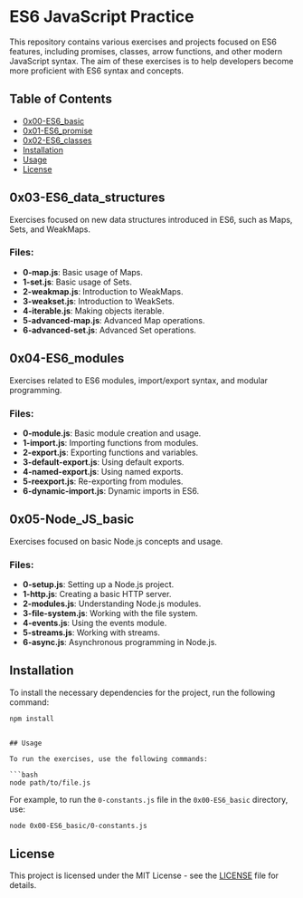# ES6 JavaScript Practice

This repository contains various exercises and projects focused on ES6 features, including promises, classes, arrow functions, and other modern JavaScript syntax. The aim of these exercises is to help developers become more proficient with ES6 syntax and concepts.

## Table of Contents

- [0x00-ES6_basic](#0x00-es6_basic)
- [0x01-ES6_promise](#0x01-es6_promise)
- [0x02-ES6_classes](#0x02-es6_classes)
- [Installation](#installation)
- [Usage](#usage)
- [License](#license)

## 0x03-ES6_data_structures

Exercises focused on new data structures introduced in ES6, such as Maps, Sets, and WeakMaps.

### Files:
- **0-map.js**: Basic usage of Maps.
- **1-set.js**: Basic usage of Sets.
- **2-weakmap.js**: Introduction to WeakMaps.
- **3-weakset.js**: Introduction to WeakSets.
- **4-iterable.js**: Making objects iterable.
- **5-advanced-map.js**: Advanced Map operations.
- **6-advanced-set.js**: Advanced Set operations.

## 0x04-ES6_modules

Exercises related to ES6 modules, import/export syntax, and modular programming.

### Files:
- **0-module.js**: Basic module creation and usage.
- **1-import.js**: Importing functions from modules.
- **2-export.js**: Exporting functions and variables.
- **3-default-export.js**: Using default exports.
- **4-named-export.js**: Using named exports.
- **5-reexport.js**: Re-exporting from modules.
- **6-dynamic-import.js**: Dynamic imports in ES6.

## 0x05-Node_JS_basic

Exercises focused on basic Node.js concepts and usage.

### Files:
- **0-setup.js**: Setting up a Node.js project.
- **1-http.js**: Creating a basic HTTP server.
- **2-modules.js**: Understanding Node.js modules.
- **3-file-system.js**: Working with the file system.
- **4-events.js**: Using the events module.
- **5-streams.js**: Working with streams.
- **6-async.js**: Asynchronous programming in Node.js.


## Installation

To install the necessary dependencies for the project, run the following command:

```bash
npm install
```
```

## Usage

To run the exercises, use the following commands:

```bash
node path/to/file.js
```

For example, to run the `0-constants.js` file in the `0x00-ES6_basic` directory, use:

```bash
node 0x00-ES6_basic/0-constants.js
```

## License

This project is licensed under the MIT License - see the [LICENSE](LICENSE) file for details.
